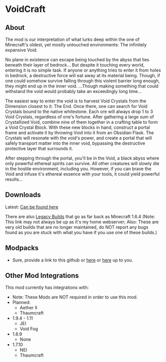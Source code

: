 # VoidCraft

## About
The mod is our interpretation of what lurks deep within the one of Minecraft's oldest, yet mostly untouched environments: The infinitely expansive Void.

No plane in existence can escape being touched by the abyss that lies beneath their layer of bedrock... But despite it touching every world, entering it is no simple task. If anyone or anything tries to enter it from holes in bedrock, a destructive force will eat away at its material being. Though, if one could somehow survive falling through this violent barrier long enough, they might end up in the inner void. ...Though making something that could withstand the void would probably take an exceedingly long time...

The easiest way to enter the void is to harvest Void Crystals from the Dimension closest to it: The End. Once there, one can search for Void Crystals bound to the native whitestone. Each ore will always drop 1 to 3 Void Crystals, regardless of one's fortune. After gathering a large sum of Crystallized Void, combine nine of them together in a crafting table to form a Void Crystal Block. With these new blocks in hand, construct a portal frame and activate it by throwing Void into it from an Obsidian Flask. The Crystals will resonate with the void's power, and create a portal that will safely transport matter into the inner void, bypassing the destructive protective layer that surrounds it.

After stepping through the portal, you'll be in the Void, a black abyss where only powerful ethereal spirits can survive. All other creatures will slowly die in the hostile environment, including you. However, if you can brave the Void and infuse it's ethereal essence with your tools, it could yield powerful results... 

## Downloads
Latest: [Can be found here](https://minecraft.curseforge.com/projects/voidcraft)

There are also [Legacy Builds](http://tamaized.tk/website/VoidCraft/mod/) that go as far back as Minecraft 1.6.4 (Note: This link may not always be up as it's my home webserver; Also: These are very old builds that are no longer maintained, do NOT report any bugs found as you are stuck with what you have if you use one of these builds.)

## Modpacks
* Sure, provide a link to this github or [here](https://minecraft.curseforge.com/projects/voidcraft) or [here](http://www.minecraftforum.net/forums/mapping-and-modding/minecraft-mods/2746403-voidcraft) up to you.
 
## Other Mod Integrations
This mod currently has integrations with:
* Note: These Mods are NOT required in order to use this mod.
* Planned:
    * Aether II
    * Thaumcraft
* 1.9.4 - 1.11
    * JEI
    * Void Fog
* 1.8.9
    * None
* 1.7.10
    * NEI
    * Thaumcraft